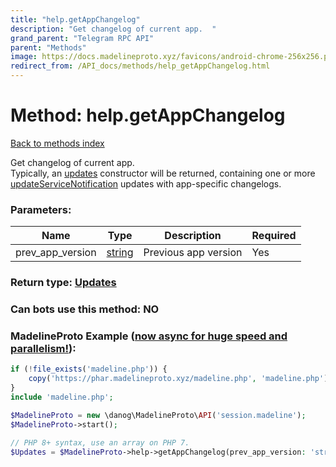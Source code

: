 ```yaml
---
title: "help.getAppChangelog"
description: "Get changelog of current app.  "
grand_parent: "Telegram RPC API"
parent: "Methods"
image: https://docs.madelineproto.xyz/favicons/android-chrome-256x256.png
redirect_from: /API_docs/methods/help_getAppChangelog.html
---
```

# Method: help.getAppChangelog
[Back to methods index](index.html)



Get changelog of current app.  
Typically, an [updates](../constructors/updates.html) constructor will be returned, containing one or more [updateServiceNotification](../constructors/updateServiceNotification.html) updates with app-specific changelogs.

### Parameters:

| Name     |    Type       | Description | Required |
|----------|---------------|-------------|----------|
|prev\_app\_version|[string](/API_docs/types/string.html) | Previous app version | Yes|


### Return type: [Updates](/API_docs/types/Updates.html)

### Can bots use this method: **NO**


### MadelineProto Example ([now async for huge speed and parallelism!](https://docs.madelineproto.xyz/docs/ASYNC.html)):


```php
if (!file_exists('madeline.php')) {
    copy('https://phar.madelineproto.xyz/madeline.php', 'madeline.php');
}
include 'madeline.php';

$MadelineProto = new \danog\MadelineProto\API('session.madeline');
$MadelineProto->start();

// PHP 8+ syntax, use an array on PHP 7.
$Updates = $MadelineProto->help->getAppChangelog(prev_app_version: 'string', );
```

